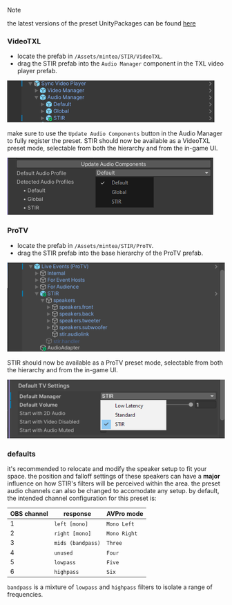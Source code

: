 > [!NOTE]
> the latest versions of the preset UnityPackages can be found [here](https://github.com/minteeaa/stir/tree/master/meta/packages)

### VideoTXL
- locate the prefab in `/Assets/mintea/STIR/VideoTXL`.
- drag the STIR prefab into the `Audio Manager` component in the TXL video player prefab.

![txl-hierarchy-drag](./img/presets.txl.hierarchy-drag.png)

make sure to use the `Update Audio Components` button in the Audio Manager to fully register the preset.
STIR should now be available as a VideoTXL preset mode, selectable from both the hierarchy and from the in-game UI.

![txl-select-stir](./img/presets.txl.select-stir.png)

### ProTV
- locate the prefab in `/Assets/mintea/STIR/ProTV`.
- drag the STIR prefab into the base hierarchy of the ProTV prefab.

![ptv-hierarchy-drag](./img/presets.ptv.hierarchy-drag.png)

STIR should now be available as a ProTV preset mode, selectable from both the hierarchy and from the in-game UI.

![ptv-select-stir](./img/presets.ptv.select-stir.png)

### defaults
it's recommended to relocate and modify the speaker setup to fit your space. the position and falloff settings of these speakers can have a **major** influence on how STIR's filters will be perceived within the area. the preset audio channels can also be changed to accomodate any setup. by default, the intended channel configuration for this preset is:

| OBS channel | response          | AVPro mode   |
|-------------|-------------------|--------------|
| 1           | `left [mono]`     | `Mono Left`  |
| 2           | `right [mono]`    | `Mono Right` |
| 3           | `mids (bandpass)` | `Three`      |
| 4           | `unused`          | `Four`       |
| 5           | `lowpass`         | `Five`       |
| 6           | `highpass`        | `Six`        |

`bandpass` is a mixture of `lowpass` and `highpass` filters to isolate a range of frequencies.